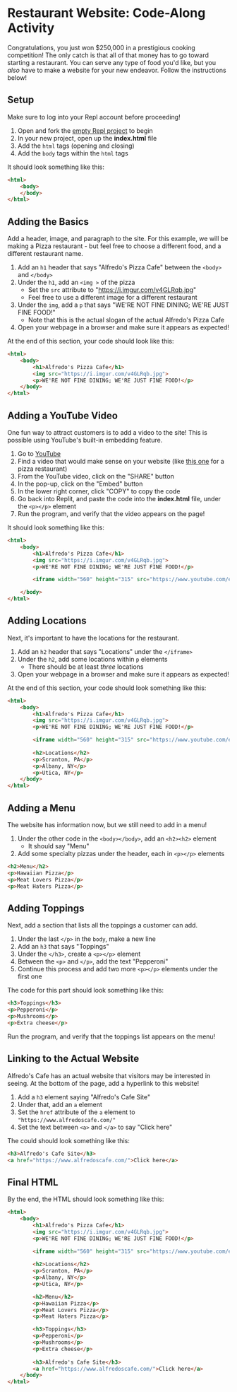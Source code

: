 # Restaurant Website: Code-Along Activity
Congratulations, you just won $250,000 in a prestigious cooking competition! The only catch is that all of that money has to go toward starting a restaurant. You can serve any type of food you'd like, but you _also_ have to make a website for your new endeavor. Follow the instructions below!

## Setup
Make sure to log into your Repl account before proceeding!

1. Open and fork the [empty Repl project](https://replit.com/@HylandOutreach/EmptyWeb) to begin
1. In your new project, open up the **index.html** file
1. Add the `html` tags (opening and closing)
1. Add the `body` tags within the `html` tags

It should look something like this:

```html
<html>
    <body>
    </body>
</html>
```

## Adding the Basics
Add a header, image, and paragraph to the site. For this example, we will be making a Pizza restaurant - but feel free to choose a different food, and a different restaurant name.

1. Add an `h1` header that says "Alfredo's Pizza Cafe" between the `<body>` and `</body>`
1. Under the `h1`, add an `<img >` of the pizza
    - Set the `src` attribute to "https://i.imgur.com/v4GLRqb.jpg"
    - Feel free to use a different image for a different restaurant
1. Under the `img`, add a `p` that says "WE'RE NOT FINE DINING; WE'RE JUST FINE FOOD!"
    - Note that this is the actual slogan of the actual Alfredo's Pizza Cafe
1. Open your webpage in a browser and make sure it appears as expected!

At the end of this section, your code should look like this:

```html
<html>
    <body>
        <h1>Alfredo's Pizza Cafe</h1>
        <img src="https://i.imgur.com/v4GLRqb.jpg">
        <p>WE'RE NOT FINE DINING; WE'RE JUST FINE FOOD!</p>
    </body>
</html>
```

## Adding a YouTube Video
One fun way to attract customers is to add a video to the site! This is possible using YouTube's built-in embedding feature.

1. Go to [YouTube](https://youtube.com)
1. Find a video that would make sense on your website (like [this one](https://www.youtube.com/watch?v=wusGIl3v044) for a pizza restaurant)
1. From the YouTube video, click on the "SHARE" button
1. In the pop-up, click on the "Embed" button
1. In the lower right corner, click "COPY" to copy the code
1. Go back into Replit, and paste the code into the **index.html** file, under the `<p></p>` element
1. Run the program, and verify that the video appears on the page!

It should look something like this:

```html
<html>
    <body>
        <h1>Alfredo's Pizza Cafe</h1>
        <img src="https://i.imgur.com/v4GLRqb.jpg">
        <p>WE'RE NOT FINE DINING; WE'RE JUST FINE FOOD!</p>

        <iframe width="560" height="315" src="https://www.youtube.com/embed/wusGIl3v044" title="YouTube video player" frameborder="0" allow="accelerometer; autoplay; clipboard-write; encrypted-media; gyroscope; picture-in-picture" allowfullscreen></iframe>

    </body>
</html>
```

## Adding Locations
Next, it's important to have the locations for the restaurant.

1. Add an `h2` header that says "Locations" under the `</iframe>`
1. Under the `h2`, add some locations within `p` elements
   - There should be at least _three_ locations
1. Open your webpage in a browser and make sure it appears as expected!

At the end of this section, your code should look something like this:

```html
<html>
    <body>
        <h1>Alfredo's Pizza Cafe</h1>
        <img src="https://i.imgur.com/v4GLRqb.jpg">
        <p>WE'RE NOT FINE DINING; WE'RE JUST FINE FOOD!</p>

        <iframe width="560" height="315" src="https://www.youtube.com/embed/wusGIl3v044" title="YouTube video player" frameborder="0" allow="accelerometer; autoplay; clipboard-write; encrypted-media; gyroscope; picture-in-picture" allowfullscreen></iframe>
        
        <h2>Locations</h2>
        <p>Scranton, PA</p>
        <p>Albany, NY</p>
        <p>Utica, NY</p>
    </body>
</html>
```

## Adding a Menu
The website has information now, but we still need to add in a menu!

1. Under the other code in the `<body></body>`, add an `<h2><h2>` element
    - It should say "Menu"
1. Add some specialty pizzas under the header, each in `<p></p>` elements

```html
<h2>Menu</h2>
<p>Hawaiian Pizza</p>
<p>Meat Lovers Pizza</p>
<p>Meat Haters Pizza</p>
```

## Adding Toppings
Next, add a section that lists all the toppings a customer can add.

1. Under the last `</p>` in the `body`, make a new line
1. Add an `h3` that says "Toppings"
1. Under the `</h3>`, create a `<p></p>` element
1. Between the `<p>` and `</p>`, add the text "Pepperoni"
2. Continue this process and add two more `<p></p>` elements under the first one

The code for this part should look something like this:

```html
<h3>Toppings</h3>
<p>Pepperoni</p>
<p>Mushrooms</p>
<p>Extra cheese</p>
```

Run the program, and verify that the toppings list appears on the menu!

## Linking to the Actual Website
Alfredo's Cafe has an actual website that visitors may be interested in seeing. At the bottom of the page, add a hyperlink to this website!

1. Add a `h3` element saying "Alfredo's Cafe Site"
1. Under that, add an `a` element
1. Set the `href` attribute of the `a` element to `"https://www.alfredoscafe.com/"`
1. Set the text between `<a>` and `</a>` to say "Click here"

The could should look something like this:

```html
<h3>Alfredo's Cafe Site</h3>
<a href="https://www.alfredoscafe.com/">Click here</a>
```

## Final HTML
By the end, the HTML should look something like this:

```html
<html>
    <body>
        <h1>Alfredo's Pizza Cafe</h1>
        <img src="https://i.imgur.com/v4GLRqb.jpg">
        <p>WE'RE NOT FINE DINING; WE'RE JUST FINE FOOD!</p>

        <iframe width="560" height="315" src="https://www.youtube.com/embed/wusGIl3v044" title="YouTube video player" frameborder="0" allow="accelerometer; autoplay; clipboard-write; encrypted-media; gyroscope; picture-in-picture" allowfullscreen></iframe>
        
        <h2>Locations</h2>
        <p>Scranton, PA</p>
        <p>Albany, NY</p>
        <p>Utica, NY</p>

        <h2>Menu</h2>
        <p>Hawaiian Pizza</p>
        <p>Meat Lovers Pizza</p>
        <p>Meat Haters Pizza</p>

        <h3>Toppings</h3>
        <p>Pepperoni</p>
        <p>Mushrooms</p>
        <p>Extra cheese</p>
        
        <h3>Alfredo's Cafe Site</h3>
        <a href="https://www.alfredoscafe.com/">Click here</a>
    </body>
</html>
```
